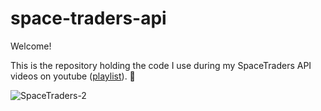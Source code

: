 # space-traders-api

Welcome!

This is the repository holding the code I use during my SpaceTraders API videos on youtube ([playlist](https://www.youtube.com/playlist?list=PLxhDTi8rY7z86sgjCoI61meCpooDyz3vh)). 👋

![SpaceTraders-2](https://github.com/twosixmitch/space-traders-api/assets/30969017/25a0ba4b-0efc-472a-b843-8bcdeaaa9460)
